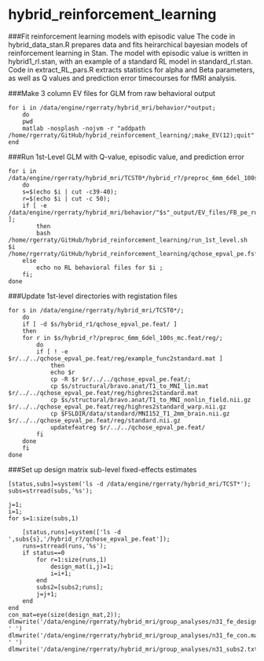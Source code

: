 # hybrid_reinforcement_learning


###Fit reinforcement learning models with episodic value
The code in hybrid_data_stan.R prepares data and fits heirarchical bayesian models of reinforcement learning in Stan. The model with episodic value is written in hybrid1_rl.stan, with an example of a standard RL model in standard_rl.stan. Code in extract_RL_pars.R extracts statistics for alpha and Beta parameters, as well as Q values and prediction error timecourses for fMRI analysis.

###Make 3 column EV files for GLM from raw behavioral output
```{.bash}
for i in /data/engine/rgerraty/hybrid_mri/behavior/*output;
	do
	pwd
	matlab -nosplash -nojvm -r "addpath /home/rgerraty/GitHub/hybrid_reinforcement_learning/;make_EV(12);quit"
end
```

###Run 1st-Level GLM with Q-value, episodic value, and prediction error
```{.bash}
for i in /data/engine/rgerraty/hybrid_mri/TCST0*/hybrid_r?/preproc_6mm_6del_100s_mc.feat/filtered_func_data.nii.gz; 
	do 
	s=$(echo $i | cut -c39-40); 
	r=$(echo $i | cut -c 50);
	if [ -e /data/engine/rgerraty/hybrid_mri/behavior/"$s"_output/EV_files/FB_pe_run"$r".txt ];
		then 
		bash /home/rgerraty/GitHub/hybrid_reinforcement_learning/run_1st_level.sh $i /home/rgerraty/GitHub/hybrid_reinforcement_learning/qchose_epval_pe.fsf;
	else 
		echo no RL behavioral files for $i ;
	fi;
done
```

###Update 1st-level directories with registation files
```{.bash}
for s in /data/engine/rgerraty/hybrid_mri/TCST0*/;
	do
	if [ -d $s/hybrid_r1/qchose_epval_pe.feat/ ]
	then
	for r in $s/hybrid_r?/preproc_6mm_6del_100s_mc.feat/reg/; 
		do 
		if [ ! -e $r/../../qchose_epval_pe.feat/reg/example_func2standard.mat ]
			then
			echo $r
			cp -R $r $r/../../qchose_epval_pe.feat/;
			cp $s/structural/bravo.anat/T1_to_MNI_lin.mat $r/../../qchose_epval_pe.feat/reg/highres2standard.mat
			cp $s/structural/bravo.anat/T1_to_MNI_nonlin_field.nii.gz $r/../../qchose_epval_pe.feat/reg/highres2standard_warp.nii.gz
			cp $FSLDIR/data/standard/MNI152_T1_2mm_brain.nii.gz $r/../../qchose_epval_pe.feat/reg/standard.nii.gz
			updatefeatreg $r/../../qchose_epval_pe.feat/
		fi
	done
	fi
done
```

###Set up design matrix sub-level fixed-effects estimates
```{.matlab}
[status,subs]=system('ls -d /data/engine/rgerraty/hybrid_mri/TCST*');
subs=strread(subs,'%s');

j=1;
i=1;
for s=1:size(subs,1)

	[status,runs]=system(['ls -d ',subs{s},'/hybrid_r?/qchose_epval_pe.feat']);
	runs=strread(runs,'%s');
	if status==0
		for r=1:size(runs,1)
			design_mat(i,j)=1;
			i=i+1;
		end
		subs2=[subs2;runs];
		j=j+1;
	end
end
con_mat=eye(size(design_mat,2));
dlmwrite('/data/engine/rgerraty/hybrid_mri/group_analyses/n31_fe_design.mat',design_mat, ' ')
dlmwrite('/data/engine/rgerraty/hybrid_mri/group_analyses/n31_fe_con.mat',con_mat, ' ')
dlmwrite('/data/engine/rgerraty/hybrid_mri/group_analyses/n31_subs2.txt',subs2,'')   
```